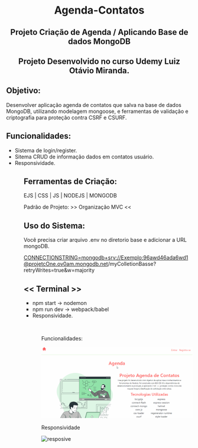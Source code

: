 <h1 align="center">Agenda-Contatos</h1>

<h2 align="center">Projeto Criação de Agenda / Aplicando Base de dados MongoDB</h2>

<h2 align="center">Projeto Desenvolvido no curso Udemy Luiz Otávio Miranda.</h2>

<h2>Objetivo:</h2>
<p>Desenvolver aplicação agenda de contatos que salva na base de dados MongoDB, utilizando modelagem mongoose, e ferramentas de validação e criptografia para proteção contra CSRF e CSURF.</p>

<h2>Funcionalidades:</h2>
<ul>
 <li>Sistema de login/register.</li>
 <li>Sitema CRUD de informação dados em contatos usuário.</li>
 <li>Responsividade.</li>
<ul>

<h2>Ferramentas de Criação:</h2>
<p>EJS | CSS | JS | NODEJS | MONGODB</p>
<p>Padrão de Projeto: >> Organização MVC <<</p>

<h2>Uso do Sistema:</h2>
<p>Você precisa criar arquivo .env no diretorio base e adicionar a URL mongoDB. </p>

<a href="#">CONNECTIONSTRING=mongodb+srv://Exemplo:96awd46ada6wd1@projetcOne.ov0am.mongodb.net/myColletionBasse?retryWrites=true&w=majority</a>

<h2><< Terminal >></h2>
<ul>
 <li>npm start -> nodemon</li>
 <li>npm run dev -> webpack/babel</li>
 <li>Responsividade.</li>
<ul>

<br><p>Funcionalidades:</p>

![Function](https://github.com/Vavatrewq/Agenda-Contatos/blob/master/public/assets/gif/AnimaçãoFunc1.gif)

<p>Responsividade</p>
  
![resposive](https://github.com/Vavatrewq/Agenda-Contatos/blob/master/public/assets/gif/AnimaçãoFunc2.gif)
